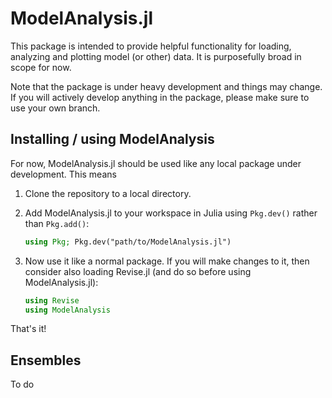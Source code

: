 # ModelAnalysis.jl

This package is intended to provide helpful functionality for loading, analyzing and plotting
model (or other) data. It is purposefully broad in scope for now.

Note that the package is under heavy development and things may change. If you will actively
develop anything in the package, please make sure to use your own branch.

## Installing / using ModelAnalysis

For now, ModelAnalysis.jl should be used like any local package under development. This means

1. Clone the repository to a local directory.

2. Add ModelAnalysis.jl to your workspace in Julia using `Pkg.dev()` rather than `Pkg.add()`:

    ```julia
    using Pkg; Pkg.dev("path/to/ModelAnalysis.jl")
    ```

3. Now use it like a normal package. If you will make changes to it, then consider also
loading Revise.jl (and do so before using ModelAnalysis.jl):

    ```julia
    using Revise
    using ModelAnalysis
    ```

That's it!

## Ensembles

To do